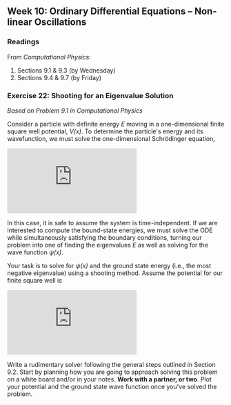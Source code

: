 ## Week 10: Ordinary Differential Equations &ndash; Non-linear Oscillations

### Readings
From _Computational Physics_:
 1. Sections 9.1 &amp; 9.3 (by Wednesday)
 2. Sections 9.4 &amp; 9.7 (by Friday)

### Exercise 22: Shooting for an Eigenvalue Solution
_Based on Problem 9.1 in Computational Physics_

Consider a particle with definite energy _E_ moving in a one-dimensional
finite square well potential, _V(x)_. To determine the particle's energy
and its wavefunction, we must solve the one-dimensional Schr&ouml;dinger 
equation,

![equation](https://latex.codecogs.com/png.latex?-%5Cfrac%7B%5Chbar%5E2%7D%7B2m%7D%5Cfrac%7Bd%5E2%7D%7Bdx%5E2%7D%5Cpsi%28x%29%20&plus;%20V%28x%29%5Cpsi%28x%29%20%3D%20E%5Cpsi%28x%29)

In this case, it is safe to assume the system is time-independent. If we
are interested to compute the bound-state energies, we must solve the ODE
while simultaneously satisfying the boundary conditions, turning our problem
into one of finding the eigenvalues _E_ as well as solving for the wave
function _&psi;(x)_.

Your task is to solve for _&psi;(x)_ and the ground state energy (i.e., 
the most negative eigenvalue) using a shooting method. Assume the potential
for our finite square well is

![equation](https://latex.codecogs.com/png.latex?V%28x%29%20%3D%20%5Cbegin%7Bcases%7D%20-V_0%20%3D%20-83%5C%20%5Ctextrm%7B%20MeV%2C%7D%20%26%20%5Ctextrm%7B%20for%20%7D%20%7Cx%7C%20%5Cle%20a%20%3D%202%5C%20%5Ctextrm%7Bfm%7D%2C%20%5C%5C%200%2C%20%26%20%5Ctextrm%7B%20for%20%7D%20%7Cx%7C%20%3E%20a%20%3D%202%5C%20%5Ctextrm%7Bfm%7D%2C%20%5Cend%7Bcases%7D)
    
Write a rudimentary solver following the general steps outlined in Section 
9.2. Start by planning how you are going to approach solving this problem
on a white board and/or in your notes. __Work with a partner, or two__. 
Plot your potential and the ground state wave function once you've solved 
the problem.


    
    
